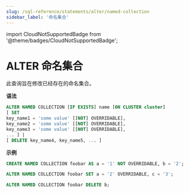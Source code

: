 ```yaml
---
slug: /sql-reference/statements/alter/named-collection
sidebar_label: '命名集合'
---
```


import CloudNotSupportedBadge from '@theme/badges/CloudNotSupportedBadge';

<CloudNotSupportedBadge />


# ALTER 命名集合

此查询旨在修改已经存在的命名集合。

**语法**

```sql
ALTER NAMED COLLECTION [IF EXISTS] name [ON CLUSTER cluster]
[ SET
key_name1 = 'some value' [[NOT] OVERRIDABLE],
key_name2 = 'some value' [[NOT] OVERRIDABLE],
key_name3 = 'some value' [[NOT] OVERRIDABLE],
... ] |
[ DELETE key_name4, key_name5, ... ]
```

**示例**

```sql
CREATE NAMED COLLECTION foobar AS a = '1' NOT OVERRIDABLE, b = '2';

ALTER NAMED COLLECTION foobar SET a = '2' OVERRIDABLE, c = '3';

ALTER NAMED COLLECTION foobar DELETE b;
```

